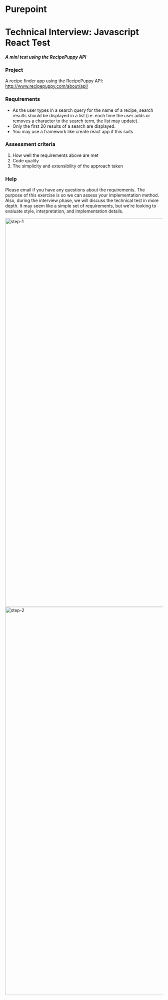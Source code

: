 # Purepoint

# Technical Interview: Javascript React Test

#### _A mini test using the RecipePuppy API_


### Project
A recipe finder app using the RecipePuppy API: http://www.recipepuppy.com/about/api/


### Requirements
- As the user types in a search query for the name of a recipe, search results should be
displayed in a list (i.e. each time the user adds or removes a character to the search
term, the list may update).
- Only the first 20 results of a search are displayed.
- You may use a framework like create react app if this suits


### Assessment criteria
1. How well the requirements above are met
2. Code quality
3. The simplicity and extensibility of the approach taken


### Help
Please email if you have any questions about the requirements.
The purpose of this exercise is so we can assess your implementation method. Also, during the interview phase, we will discuss the technical test in more depth. It may seem like a simple set of requirements, but we're looking to evaluate style, interpretation, and implementation details.


<img width="1241" alt="step-1" src="https://user-images.githubusercontent.com/553963/41873363-c3127cae-7892-11e8-910f-b2d295ae83ce.png">
<img width="1239" alt="step-2" src="https://user-images.githubusercontent.com/553963/41873364-c322391e-7892-11e8-9239-eadc0e1b1575.png">
